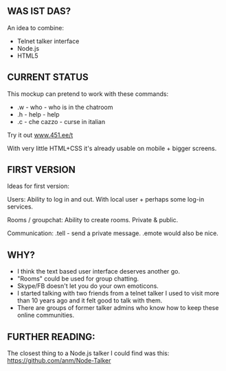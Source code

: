 WAS IST DAS?
-------------

An idea to combine:
+ Telnet talker interface
+ Node.js
+ HTML5


CURRENT STATUS
-------------

This mockup can pretend to work with these commands:
+ .w - who - who is in the chatroom
+ .h - help - help
+ .c - che cazzo - curse in italian

Try it out www.451.ee/t

With very little HTML+CSS it's already usable on mobile + bigger screens.


FIRST VERSION
-------------

Ideas for first version:

Users:
Ability to log in and out. With local user + perhaps some log-in services.

Rooms / groupchat:
Ability to create rooms. Private & public.

Communication: 
.tell <user> <message> - send a private message.
.emote would also be nice.


WHY? 
----
+ I think the text based user interface deserves another go.
+ "Rooms" could be used for group chatting.
+ Skype/FB doesn't let you do your own emoticons.
+ I started talking with two friends from a telnet talker I used to visit more than 10 years ago and it felt good to talk with them.
+ There are groups of former talker admins who know how to keep these online communities.

FURTHER READING:
--------------
The closest thing to a Node.js talker I could find was this: 
https://github.com/anm/Node-Talker
